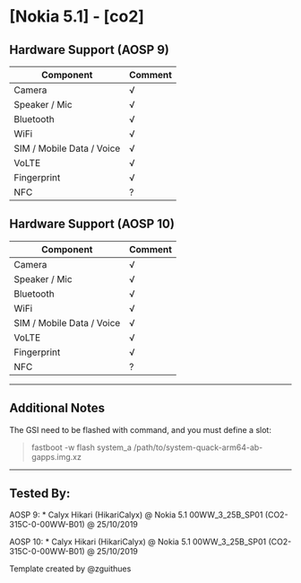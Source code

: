 # [Nokia 5.1] - [co2]

## Hardware Support (AOSP 9)

| Component                 |      Comment                                              |
|---------------------------|-----------------------------------------------------------|
| Camera                    | √                                                         |
| Speaker / Mic             | √                                                         |
| Bluetooth                 | √                                                         |
| WiFi                      | √                                                         |
| SIM / Mobile Data / Voice | √                                                         |
| VoLTE                     | √                                                         |
| Fingerprint               | √ |
| NFC                       | ?                                                         |

## Hardware Support (AOSP 10)

| Component                 |      Comment                                              |
|---------------------------|-----------------------------------------------------------|
| Camera                    | √                                                         |
| Speaker / Mic             | √                                                         |
| Bluetooth                 | √                                                         |
| WiFi                      | √                                                         |
| SIM / Mobile Data / Voice | √                                                         |
| VoLTE                     | √                                                         |
| Fingerprint               | √|
| NFC                       | ?                                                         |

***
## Additional Notes

The GSI need to be flashed with command, and you must define a slot:

> fastboot -w flash system_a /path/to/system-quack-arm64-ab-gapps.img.xz

***


## Tested By:

AOSP 9: * Calyx Hikari (HikariCalyx) @ Nokia 5.1 00WW_3_25B_SP01 (CO2-315C-0-00WW-B01) @ 25/10/2019

AOSP 10: * Calyx Hikari (HikariCalyx) @ Nokia 5.1 00WW_3_25B_SP01 (CO2-315C-0-00WW-B01) @ 25/10/2019


Template created by @zguithues

